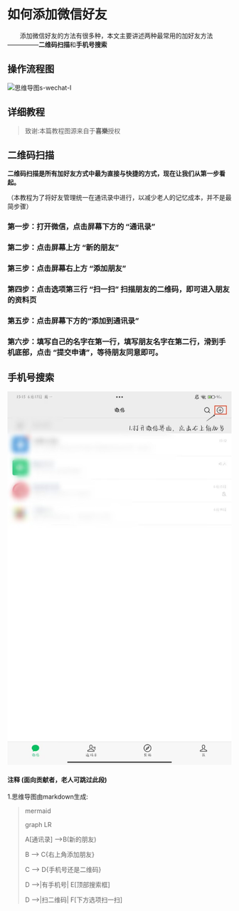 # 如何添加微信好友

　　添加微信好友的方法有很多种，本文主要讲述两种最常用的加好友方法—————**二维码扫描**和**手机号搜索**
  
## 操作流程图
![思维导图s-wechat-Ⅰ](../../../../Image/Instant-messaging/wechat/add-friends/s-wechat-Ⅰ.jpg)


## 详细教程
> 致谢:本篇教程图源来自于**喜樂**授权

## 二维码扫描
**二维码扫描是所有加好友方式中最为直接与快捷的方式，现在让我们从第一步看起。**

（本教程为了将好友管理统一在通讯录中进行，以减少老人的记忆成本，并不是最简步骤）

### 第一步：打开微信，点击屏幕下方的 “通讯录” 
### 第二步：点击屏幕上方 “新的朋友”
### 第三步：点击屏幕右上方 “添加朋友”
### 第四步：点击选项第三行 “扫一扫” 扫描朋友的二维码，即可进入朋友的资料页
### 第五步：点击屏幕下方的“添加到通讯录”
### 第六步：填写自己的名字在第一行，填写朋友名字在第二行，滑到手机底部，点击 “提交申请”，等待朋友同意即可。

## 手机号搜索





![图片](../../../../Image/Instant-messaging/wechat/add-friends/1-1.jpg)


#### 注释 (面向贡献者，老人可跳过此段)
1.思维导图由markdown生成:
>mermaid
>
>graph LR
>
>A[通讯录] -->B(新的朋友)
>
>    B --> C{右上角添加朋友}
>
>    C --> D{手机号还是二维码}
>
>    D -->|有手机号| E[顶部搜索框]
>
>    D -->|扫二维码| F[下方选项扫一扫]


